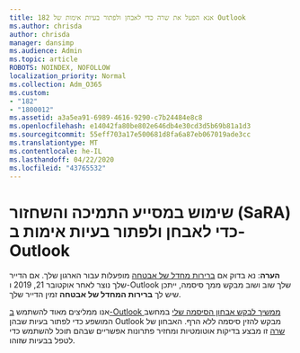 ```yaml
---
title: 182 אנא הפעל את שרה כדי לאבחן ולפתור בעיות אימות של Outlook
ms.author: chrisda
author: chrisda
manager: dansimp
ms.audience: Admin
ms.topic: article
ROBOTS: NOINDEX, NOFOLLOW
localization_priority: Normal
ms.collection: Adm_O365
ms.custom:
- "182"
- "1800012"
ms.assetid: a3a5ea91-6989-4616-9290-c7b24484e8c8
ms.openlocfilehash: e14042fa80be802e646db4e30cd3d5b69b81a1d3
ms.sourcegitcommit: 55eff703a17e500681d8fa6a87eb067019ade3cc
ms.translationtype: MT
ms.contentlocale: he-IL
ms.lasthandoff: 04/22/2020
ms.locfileid: "43765532"
---
```

# <a name="use-sara-to-diagnose-and-resolve-outlook-authentication-issues"></a>שימוש במסייע התמיכה והשחזור (SaRA) כדי לאבחן ולפתור בעיות אימות ב- Outlook

**הערה**: נא בדוק אם [ברירות מחדל של אבטחה](https://aka.ms/securitydefaults) מופעלות עבור הארגון שלך. אם הדייר שלך נוצר לאחר אוקטובר 21, 2019 ו-Outlook שלך שוב ושוב מבקש ממך סיסמה, ייתכן שיש לך **ברירות המחדל של אבטחה** זמין הדייר שלך.

אנו ממליצים מאוד להשתמש [ב-Outlook ממשיך לבקש אבחון הסיסמה שלי](https://aka.ms/SaRA-OutlookPwdPrompt-Alchemy) במחשב המושפע כדי לפתור בעיות שבהן Outlook מבקש להזין סיסמה ללא הרף. האבחון של [שרה](https://diagnostics.office.com/#/) זו מבצע בדיקות אוטומטיות ומחזיר פתרונות אפשריים שבהם תוכל להשתמש כדי לטפל בבעיות שזוהו.
